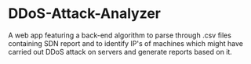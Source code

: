 # DDoS-Attack-Analyzer

A web app featuring a back-end algorithm to parse through .csv files containing SDN report and to identify IP's of machines which might have carried out DDoS attack on servers and generate reports based on it.

